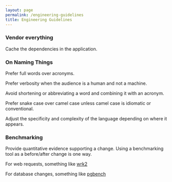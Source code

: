 ```yaml
---
layout: page
permalink: /engineering-guidelines
title: Engineering Guidelines
---
```


### Vendor everything

Cache the dependencies in the application.

### On Naming Things

Prefer full words over acronyms.

Prefer verbosity when the audience is a human and not a machine.

Avoid shortening or abbreviating a word and combining it with an acronym.

Prefer snake case over camel case unless camel case is idiomatic or conventional.

Adjust the specificity and complexity of the language depending on where it appears.

### Benchmarking

Provide quantitative evidence supporting a change. Using a benchmarking tool as a before/after change is one way.

For web requests, something like [wrk2](https://github.com/giltene/wrk2)

For database changes, something like [pgbench](https://www.postgresql.org/docs/10/pgbench.html)
